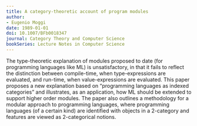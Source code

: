 ```yaml
---
title: A category-theoretic account of program modules
author:
- Eugenio Moggi
date: 1989-01-01
doi: 10.1007/BFb0018347
journal: Category Theory and Computer Science
bookSeries: Lecture Notes in Computer Science
---
```


The type-theoretic explanation of modules proposed to date (for programming languages like ML) is unsatisfactory, in that it fails to reflect the distinction between compile-time, when type-expressions are evaluated, and run-time, when value-expressions are evaluated. This paper proposes a new explanation based on “programming languages as indexed categories” and illustrates, as an application, how ML should be extended to support higher order modules. The paper also outlines a methodology for a modular approach to programming languages, where programming languages (of a certain kind) are identified with objects in a 2-category and features are viewed as 2-categorical notions.

